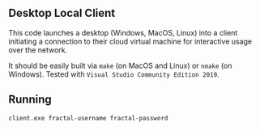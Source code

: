 ## Desktop Local Client

This code launches a desktop (Windows, MacOS, Linux) into a client initiating a connection to their cloud virtual machine for interactive usage over the network.

It should be easily built via `make` (on MacOS and Linux) or `nmake` (on Windows). Tested with `Visual Studio Community Edition 2019`.

## Running

```client.exe fractal-username fractal-password```
